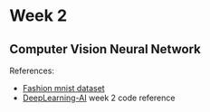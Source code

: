 # Week 2

## Computer Vision Neural Network

References:

* [Fashion mnist dataset](https://github.com/zalandoresearch/fashion-mnist)  
* [DeepLearning-AI](https://github.com/https-deeplearning-ai/tensorflow-1-public/blob/main/C1/W2/ungraded_labs/C1_W2_Lab_1_beyond_hello_world.ipynb) week 2 code reference

